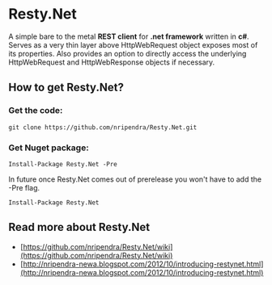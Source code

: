 Resty.Net
=========

A simple bare to the metal **REST client** for **.net framework** written in **c#**. Serves as a very thin layer above HttpWebRequest object exposes most of its properties. Also provides an option to directly access the underlying HttpWebRequest and HttpWebResponse objects if necessary.

## How to get Resty.Net?

### Get the code:
```
git clone https://github.com/nripendra/Resty.Net.git
```

### Get Nuget package:
```
Install-Package Resty.Net -Pre
```

In future once Resty.Net comes out of prerelease you won't have to add the -Pre flag.
```
Install-Package Resty.Net
```

## Read more about Resty.Net

* [https://github.com/nripendra/Resty.Net/wiki](https://github.com/nripendra/Resty.Net/wiki)
* [http://nripendra-newa.blogspot.com/2012/10/introducing-restynet.html](http://nripendra-newa.blogspot.com/2012/10/introducing-restynet.html)

